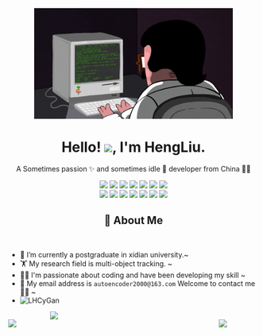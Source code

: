 <div align="center"><img align="center" alt="GIF" src="./bg.gif" width="400"/> </div>

<!-- 标题 + 个人描述, emoji 取自: http://emojihomepage.com -->
<p align="center">
  <h1 height="200px" align="center">
    Hello! <img src="https://cdn.jsdelivr.net/gh/MaleWeb/picture/images/techblog/hi.gif" width="25">, I'm HengLiu.
  </h1>
   <p align="center">A Sometimes passion ✨ and sometimes idle 🥋  developer from China 👨‍💻</p>
</p>

<!-- 
  技术栈标签, 小标签来自: https://shields.io/
  1. shields 链接格式: https://img.shields.io/badge/-{标签文本}-{标签背景色}?style={标签类型}&logo={标签前面 Logo}&logoColor={Logo 颜色}
  2. shields 可选 Logo 列表参考: https://github.com/simple-icons/simple-icons/blob/develop/slugs.md
-->
<div align="center">
  <img src="https://img.shields.io/badge/-Python-f6da1c?style=flat&logo=python&logoColor=white">
  <img src="https://img.shields.io/badge/-C++-2b6dbf?style=flat&logo=c++&logoColor=white">
  <img src="https://img.shields.io/badge/-C-b37feb?style=flat&logo=c&logoColor=white">
  <img src="https://img.shields.io/badge/-Java-00b4ce?style=flat&logo=java&logoColor=white">
  <img src="https://img.shields.io/badge/-GoLang-33333D?style=flat&logo=go&logoColor=white">
  <img src="https://img.shields.io/badge/-Javascript-3C873A?style=flat&logo=js&logoColor=white">
  <img src="https://img.shields.io/badge/-Shell-bf608e?style=flat&logo=shell&logoColor=white">
<!--   <img src="https://img.shields.io/badge/--cf1322?style=flat&logo=graphql&logoColor=white"> -->
</div>
<div align="center">
  <img src="https://img.shields.io/badge/-Git-ee462c?style=flat&logo=git&logoColor=white">
  <img src="https://img.shields.io/badge/-Docker-218bea?style=flat&logo=docker&logoColor=white">
  <img src="https://img.shields.io/badge/-Github-black?style=flat&logo=github">
  <img src="https://img.shields.io/badge/-Linux-%232C3A42?style=flat-square&logo=linux">
  <img src="https://img.shields.io/badge/-IDEA-%234B32C3?style=flat-square&logo=idea">
  <img src="https://img.shields.io/badge/-Pycharm-%234B32C3?style=flat-square&logo=pycharm">
  <img src="https://img.shields.io/badge/-VSCODE-%234B32C3?style=flat-square&logo=vscode">
</div>


<!-- 关于我 -->
<h2 height="200px" align="center">🎉 About Me</h2>
<br />

- 🔭 I’m currently a postgraduate in xidian university.~
- 🏋 My research field is multi-object tracking. ~
- 👨‍💻 I'm passionate about coding and have been developing my skill ~
- 📨 My email address is `autoencoder2000@163.com` Welcome to contact me 👏🏻 ~
- ![LHCyGan](https://komarev.com/ghpvc/?username=LHCyGan)



 
<img align="right" src="https://github-readme-stats.vercel.app/api?username=LHCyGan&show_icons=true&theme=radical" width=420/>
<img align="left" src="https://github-readme-stats.vercel.app/api/top-langs/?username=LHCyGan&layout=compact&theme=tokyonight&hide=html" width=360 />

<div align="center"> <img src="https://github-readme-streak-stats.herokuapp.com/?user=LHCyGan" /> </div>


